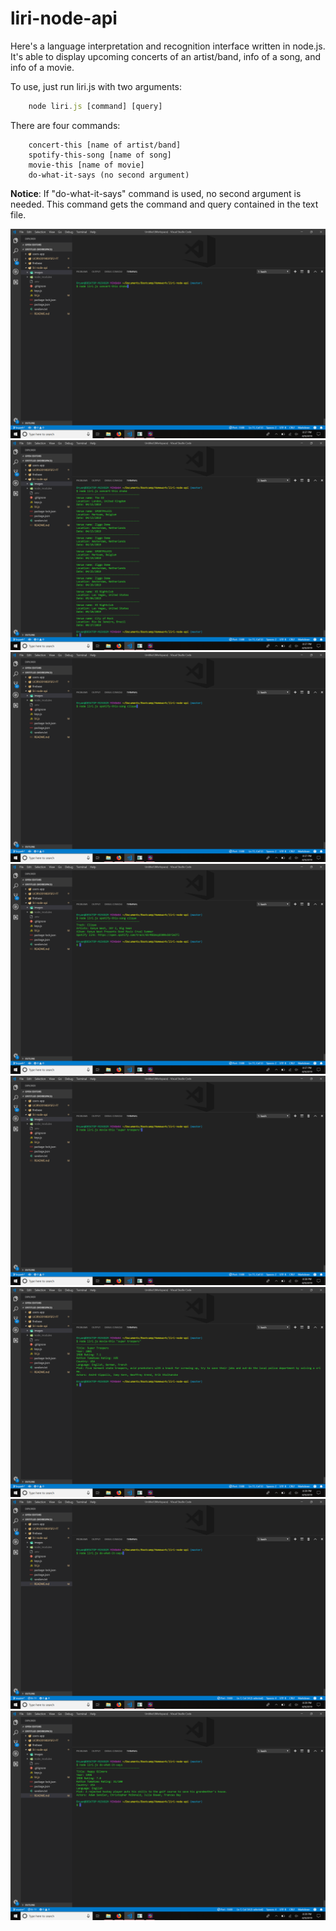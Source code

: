 # liri-node-api

Here's a language interpretation and recognition interface written in node.js. It's able to display upcoming concerts of an artist/band, info of a song, and info of a movie.

To use, just run liri.js with two arguments:
```javascript 
    node liri.js [command] [query]
```

There are four commands:
```
    concert-this [name of artist/band]
    spotify-this-song [name of song]
    movie-this [name of movie]
    do-what-it-says (no second argument)
```

**Notice**: If "do-what-it-says" command is used, no second argument is needed. This command gets the command and query contained in the text file.

![Demo](images/concert-this.png)
![Demo](images/concert-this-results.png)
![Demo](images/spotify-this-song.png)
![Demo](images/spotify-this-song-results.png)
![Demo](images/movie-this.png)
![Demo](images/movie-this-results.png)
![Demo](images/do-what-it-says.png)
![Demo](images/do-what-it-says-results.png)
